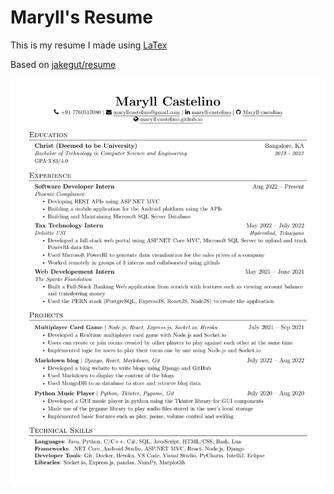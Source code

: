 # Maryll's Resume

This is my resume I made using [LaTex](https://www.latex-project.org/)

Based on [jakegut/resume](https://github.com/jakegut/resume)

![resume](resume-1.png)